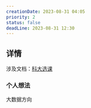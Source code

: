 ```yaml
---
creationDate: 2023-08-31 04:05
priority: 2
status: false
deadLine: 2023-08-31 12:30
---
```

## 详情
涉及文档：[科大选课](file:///E:\Documents\1.Personal\meng-Postgraduate\中科大相关文件\中国科学技术大学电子信息工程类专业学位硕士研究生培养方案2022.pdf)
### 个人想法
大数据方向